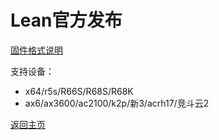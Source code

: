 # Lean官方发布            

[固件格式说明](https://bingmeme.github.io/OpenWrt_CN/tips/CHOOSE.html)         

支持设备：        
* x64/r5s/R66S/R68S/R68K
* ax6/ax3600/ac2100/k2p/新3/acrh17/竞斗云2


[返回主页](../README.md)         
